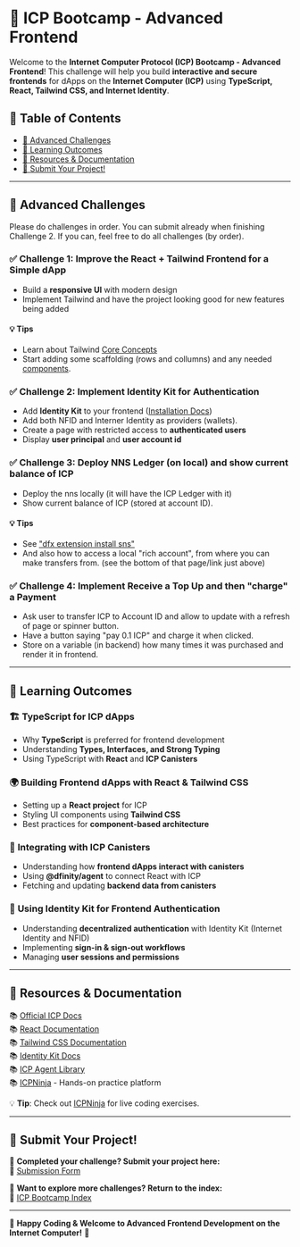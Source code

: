 # 🚀 ICP Bootcamp - Advanced Frontend

Welcome to the **Internet Computer Protocol (ICP) Bootcamp - Advanced Frontend**! This challenge will help you build **interactive and secure frontends** for dApps on the **Internet Computer (ICP)** using **TypeScript, React, Tailwind CSS, and Internet Identity**.

## 📜 Table of Contents

- [🎯 Advanced Challenges](#-advanced-challenges)
- [📖 Learning Outcomes](#-learning-outcomes)
- [🔗 Resources & Documentation](#-resources--documentation)
- [📩 Submit Your Project!](#-submit-your-project)

---

## 🎯 Advanced Challenges

Please do challenges in order. You can submit already when finishing Challenge 2. If you can, feel free to do all challenges (by order).

### ✅ **Challenge 1: Improve the React + Tailwind Frontend for a Simple dApp**

- Build a **responsive UI** with modern design
- Implement Tailwind and have the project looking good for new features being added

#### 💡 Tips

- Learn about Tailwind [Core Concepts](https://tailwindcss.com/docs/styling-with-utility-classes)
- Start adding some scaffolding (rows and collumns) and any needed [components](https://tailwindui.com/components).

### ✅ **Challenge 2: Implement Identity Kit for Authentication**

- Add **Identity Kit** to your frontend ([Installation Docs](https://docs.identitykit.xyz/getting-started/installation))
- Add both NFID and Interner Identity as providers (wallets).
- Create a page with restricted access to **authenticated users**
- Display **user principal** and **user account id**

### ✅ **Challenge 3: Deploy NNS Ledger (on local) and show current balance of ICP**

- Deploy the nns locally (it will have the ICP Ledger with it)
- Show current balance of ICP (stored at account ID).

#### 💡 Tips
- See ["dfx extension install sns"](https://internetcomputer.org/docs/current/developer-docs/developer-tools/cli-tools/cli-reference/dfx-nns/#dfx-nns-install)
- And also how to access a local "rich account", from where you can make transfers from. (see the bottom of that page/link just above)

### ✅ **Challenge 4: Implement Receive a Top Up and then "charge" a Payment**

- Ask user to transfer ICP to Account ID and allow to update with a refresh of page or spinner button.
- Have a button saying "pay 0.1 ICP" and charge it when clicked.
- Store on a variable (in backend) how many times it was purchased and render it in frontend.

---

## 📖 Learning Outcomes

### 🏗️ **TypeScript for ICP dApps**

- Why **TypeScript** is preferred for frontend development
- Understanding **Types, Interfaces, and Strong Typing**
- Using TypeScript with **React** and **ICP Canisters**

### 🌍 **Building Frontend dApps with React & Tailwind CSS**

- Setting up a **React project** for ICP
- Styling UI components using **Tailwind CSS**
- Best practices for **component-based architecture**

### 🔗 **Integrating with ICP Canisters**

- Understanding how **frontend dApps interact with canisters**
- Using **@dfinity/agent** to connect React with ICP
- Fetching and updating **backend data from canisters**

### 🔐 **Using Identity Kit for Frontend Authentication**

- Understanding **decentralized authentication** with Identity Kit (Internet Identity and NFID)
- Implementing **sign-in & sign-out workflows**
- Managing **user sessions and permissions**

---

## 🔗 Resources & Documentation

📚 [Official ICP Docs](https://internetcomputer.org/docs)  
📚 [React Documentation](https://react.dev/learn)  
📚 [Tailwind CSS Documentation](https://tailwindcss.com/docs)  
📚 [Identity Kit Docs](https://docs.identitykit.xyz/)  
📚 [ICP Agent Library](https://www.npmjs.com/package/@dfinity/agent)  
📚 [ICPNinja](https://icp.ninja/) - Hands-on practice platform

💡 **Tip**: Check out [ICPNinja](https://icp.ninja/) for live coding exercises.

---

## 📩 Submit Your Project!

🎯 **Completed your challenge? Submit your project here:**  
📢 [Submission Form](https://docs.google.com/forms/d/e/1FAIpQLSfRDeUw9sckd9vVmfb9gQKs4btvZRlHLTNBTgN57HdxEnge2w/viewform?usp=dialog)

📌 **Want to explore more challenges? Return to the index:**  
🔗 [ICP Bootcamp Index](https://github.com/pt-icp-hub/ICP-Bootcamp-Index?tab=readme-ov-file)

---

🚀 **Happy Coding & Welcome to Advanced Frontend Development on the Internet Computer!** 🚀
